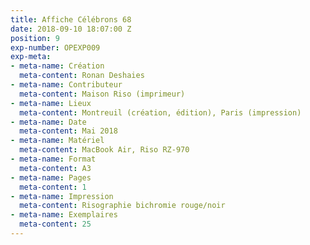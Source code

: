 ```yaml
---
title: Affiche Célébrons 68
date: 2018-09-10 18:07:00 Z
position: 9
exp-number: OPEXP009
exp-meta:
- meta-name: Création
  meta-content: Ronan Deshaies
- meta-name: Contributeur
  meta-content: Maison Riso (imprimeur)
- meta-name: Lieux
  meta-content: Montreuil (création, édition), Paris (impression)
- meta-name: Date
  meta-content: Mai 2018
- meta-name: Matériel
  meta-content: MacBook Air, Riso RZ-970
- meta-name: Format
  meta-content: A3
- meta-name: Pages
  meta-content: 1
- meta-name: Impression
  meta-content: Risographie bichromie rouge/noir
- meta-name: Exemplaires
  meta-content: 25
---
```


